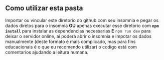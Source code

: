 ## Como utilizar esta pasta

Importar ou vincular este diretorio do github com seu insomnia e pegar os dados diretos para o insomnia <strong>OU</strong> apenas executar esse diretorio com <b>`npm install` </b> para instalar as dependencias necessarias <strong>E</strong> `npm run dev` para deixar o servidor online, ai poderá abrir o insomnia e impotar os dados manualmente (deste formato é mais complicado, mas para fins educacionais é o que eu recomendo utilizar) o codigo está com comentarios ajudando a leitura humana.